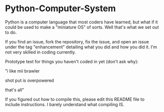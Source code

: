# Python-Computer-System

Python is a computer language that most coders have learned, but what if it could be used to make a "miniature OS" of sorts. Well that's what we set out to do.

If you find an issue, fork the repository, fix the issue, and open an issue under the tag "enhancement" detailing what you did and how you did it. I'm not very skilled in coding currently.



Prototype text for things you haven't coded in yet (don't ask why):

"i like mii brawler

shot put is overpowered

that's all"

If you figured out how to compile this, please edit this README file to include instructions. I barely understand what compiling IS.
